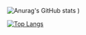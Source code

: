 


![Anurag's GitHub stats](https://github-readme-stats.vercel.app/api?username=wayeet&show_icons=true&count_private=true&theme=gradient)
)

[![Top Langs](https://github-readme-stats.vercel.app/api/top-langs/?username=anuraghazra)](https://github.com/anuraghazra/github-readme-stats)


